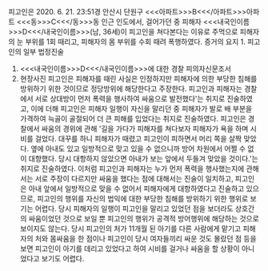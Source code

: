 피고인은 2020. 6. 21. 23:51경 안산시 단원구 <<<아파트>>>B<<</아파트>>>아파트 <<<동>>>C<<</동>>>동 인근 인도에서, 걸어가던 중 피해자 <<<내국인이름>>>D<<</내국인이름>>>(남, 36세)이 피고인을 쳐다본다는 이유로 주먹으로 피해자의 눈 부위를 1회 때리고, 피해자의 몸 부위를 수회 때려 폭행하였다.
증거의 요지 1. 피고인의 일부 법정진술
1. <<<내국인이름>>>D<<</내국인이름>>>에 대한 경찰 피의자신문조서
1. 현장사진
피고인은 피해자를 때린 사실은 인정하지만 피해자에 의한 부당한 침해를 방위하기 위한 것이므로 정당방위에 해당한다고 주장한다.
피고인과 피해자는 경찰에서 서로 상대방이 먼저 폭력을 행사하여 싸움으로 발전했다'는 취지로 진술하였고, 이에 더해 피고인은 피해자 일행이 자신을 말리던 중 피해자가 발로 배 부분을 가격하여 늑골이 골절되어 더 큰 피해를 입었다는 취지로 진술하였다. 피고인은 경찰에서 싸움의 경위에 관해 '길을 가다가 피해자를 쳐다보자 피해자가 욕을 하며 시비를 걸었다. 대꾸를 하니 피해자가 때렸고 피고인이 피하면서 머리 쪽을 살짝 맞았다. 옆에 아내도 있고 일방적으로 맞고 있을 수 없으니까 방어 차원에서 어쩔 수 없이 대항했다. 당시 대항하지 않았으면 아내가 보는 앞에서 두들겨 맞았을 것이다.'는 취지로 진술하였다. 이처럼 피고인과 피해자는 누가 먼저 폭력을 행사했는지에 관해서는 서로 주장이 다르지만 싸움을 했다는 점에 대해서는 진술이 일치하고, 피고인은 아내 앞에서 일방적으로 맞을 수 없어서 피해자에게 대항하였다고 진술하고 있으므로, 피고인의 행위를 자신의 법익에 대한 부당한 침해를 방위하기 위한 행위로 보기는 어렵다. 당시 피해자의 일행이 피고인을 말리고 있었던 점을 보더라도 상호간의 싸움이었던 것으로 보일 뿐 피고인의 행위가 공격적 방어행위에 해당하는 것으로 보이지도 않는다. 당시 피고인의 처가 11개월 된 아기를 다른 사람에게 맡기고 피해자의 처와 몸싸움을 한 점이나 피고인이 당시 여자들끼리 싸운 것도 몰랐던 점 등을 보면 피고인이 아기를 데리고 있었다고 하여 시비를 걸거나 싸움을 할 상황이 아니었다고 보기도 어렵다.